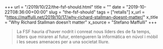 +++
url = "/2019/10/22/the-fsf-should.html"
title = ""
date = "2019-10-22T08:36:00+00:00"
slug = "the-fsf-should"
tags = ["retalls"]
x_url = "https://maffulli.net/2019/10/17/why-richard-stallman-doesnt-matter/"
x_title = "Why Richard Stallman doesn’t matter"
x_source = "Stefano Maffulli"
+++

> La FSF hauria d’haver nodrit i conreat nous líders des de fa temps, líders que miraren al futur, entengueren la informàtica en núvol i mòbil i les seues amenaces per a una societat lliure.
